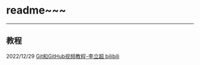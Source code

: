 # readme~~~

<hr>

## 教程

2022/12/29  [Git和GitHub视频教程-李立超 bilibili](https://www.bilibili.com/video/BV1124y117Dr)

